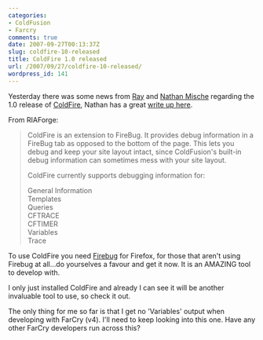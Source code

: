 ```yaml
---
categories:
- ColdFusion
- Farcry
comments: true
date: 2007-09-27T00:13:37Z
slug: coldfire-10-released
title: ColdFire 1.0 released
url: /2007/09/27/coldfire-10-released/
wordpress_id: 141
---
```


Yesterday there was some news from [Ray](http://www.coldfusionjedi.com/) and [Nathan Mische](http://www.mischefamily.com/) regarding the 1.0 release of [ColdFire](http://coldfire.riaforge.org/), Nathan has a great [write up here](http://www.mischefamily.com/nathan/index.cfm/2007/9/25/Get-ColdFire).

From RIAForge:



> ColdFire is an extension to FireBug. It provides debug information in a FireBug tab as opposed to the bottom of the page. This lets you debug and keep your site layout intact, since ColdFusion's built-in debug information can sometimes mess with your site layout.
>
> ColdFire currently supports debugging information for:
>
> General Information  
> Templates  
> Queries  
> CFTRACE  
> CFTIMER  
> Variables  
> Trace

To use ColdFire you need [Firebug](http://www.getfirebug.com/) for Firefox, for those that aren't using Firebug at all...do yourselves a favour and get it now. It is an AMAZING tool to develop with. 

I only just installed ColdFire and already I can see it will be another invaluable tool to use, so check it out.

The only thing for me so far is that I get no 'Variables' output when developing with FarCry (v4). I'll need to keep looking into this one. Have any other FarCry developers run across this?
